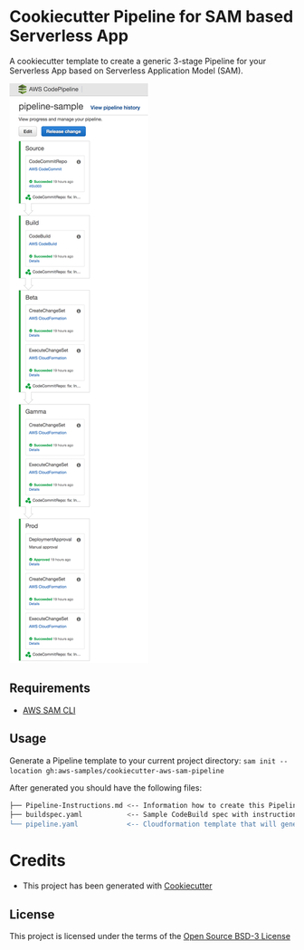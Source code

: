 # Cookiecutter Pipeline for SAM based Serverless App

A cookiecutter template to create a generic 3-stage Pipeline for your Serverless App based on Serverless Application Model (SAM).

![SAM Generic CI/CD Pipeline]({{cookiecutter.project_name}}/pipeline-sample.png)

## Requirements

* [AWS SAM CLI](https://github.com/awslabs/aws-sam-cli) 

## Usage

Generate a Pipeline template to your current project directory: `sam init --location gh:aws-samples/cookiecutter-aws-sam-pipeline` 

After generated you should have the following files:

```bash
├── Pipeline-Instructions.md <-- Information how to create this Pipeline
├── buildspec.yaml           <-- Sample CodeBuild spec with instructions on how to update it (in case you don't have one)
└── pipeline.yaml            <-- Cloudformation template that will generate this 3-stage pipeline
```

# Credits

* This project has been generated with [Cookiecutter](https://github.com/audreyr/cookiecutter)

License
-------

This project is licensed under the terms of the [Open Source BSD-3 License](/LICENSE)
